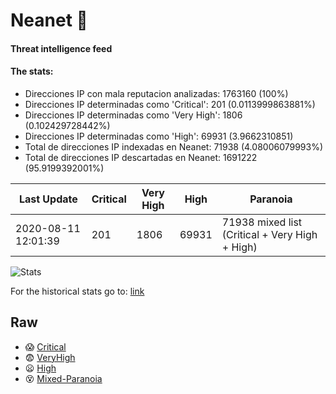 # Neanet :hocho:
#### Threat intelligence feed
#### The stats:

- Direcciones IP con mala reputacion analizadas: 1763160 (100%)
- Direcciones IP determinadas como 'Critical':  201 (0.0113999863881%)
- Direcciones IP determinadas como 'Very High':  1806 (0.102429728442%)
- Direcciones IP determinadas como 'High':  69931 (3.9662310851)
- Total de direcciones IP indexadas en Neanet:  71938 (4.08006079993%)
- Total de direcciones IP descartadas en Neanet:  1691222 (95.9199392001%)

| Last Update | Critical | Very High | High | Paranoia |
| --- | --- | --- | --- | --- |
| 2020-08-11 12:01:39 | 201 | 1806 | 69931 | 71938 mixed list (Critical + Very High + High)|

![Stats](https://docs.google.com/spreadsheets/d/e/2PACX-1vSnaNMIXVabIpDJjufMlzH7poXnshF3mgd8Is1g9ytUEzVsP5my4Trn8f-xkoLLQ38xpL3HtmUexLo6/pubchart?oid=501124687&format=image)

For the historical stats go to: [link](/stats.csv)
## Raw
- :scream: [Critical](https://raw.githubusercontent.com/JavaGarcia/Neanet/master/blacklists/neanet_critical.txt)
- :fearful: [VeryHigh](https://raw.githubusercontent.com/JavaGarcia/Neanet/master/blacklists/neanet_veryHigh.txtt)
- :frowning: [High](https://raw.githubusercontent.com/JavaGarcia/Neanet/master/blacklists/neanet_high.txt)
- :dizzy_face: [Mixed-Paranoia](https://raw.githubusercontent.com/JavaGarcia/Neanet/master/blacklists/neanet_all.txt)





































































































